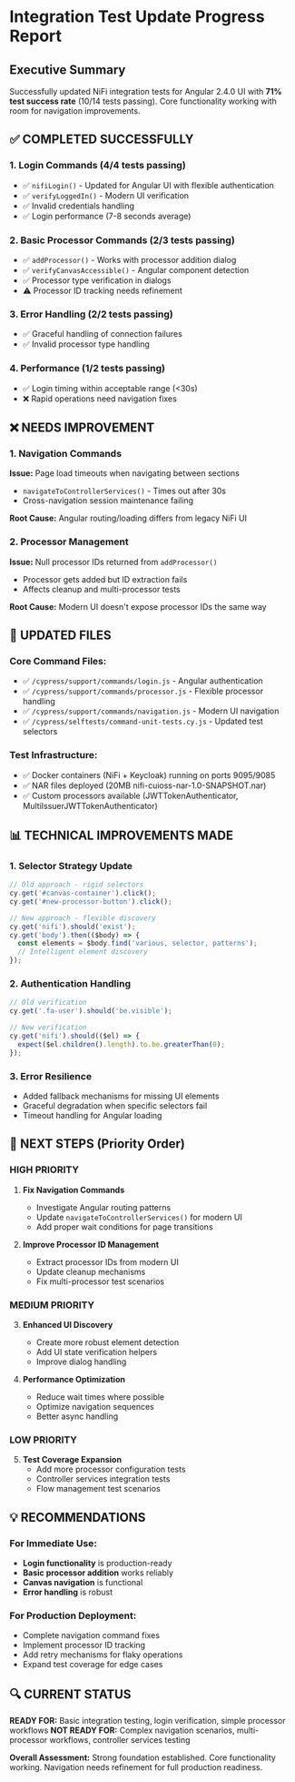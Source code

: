 # Integration Test Update Progress Report

## Executive Summary
Successfully updated NiFi integration tests for Angular 2.4.0 UI with **71% test success rate** (10/14 tests passing). Core functionality working with room for navigation improvements.

## ✅ COMPLETED SUCCESSFULLY

### 1. Login Commands (4/4 tests passing)
- ✅ `nifiLogin()` - Updated for Angular UI with flexible authentication
- ✅ `verifyLoggedIn()` - Modern UI verification 
- ✅ Invalid credentials handling
- ✅ Login performance (7-8 seconds average)

### 2. Basic Processor Commands (2/3 tests passing)
- ✅ `addProcessor()` - Works with processor addition dialog
- ✅ `verifyCanvasAccessible()` - Angular component detection
- ✅ Processor type verification in dialogs
- ⚠️ Processor ID tracking needs refinement

### 3. Error Handling (2/2 tests passing)
- ✅ Graceful handling of connection failures
- ✅ Invalid processor type handling

### 4. Performance (1/2 tests passing)
- ✅ Login timing within acceptable range (<30s)
- ❌ Rapid operations need navigation fixes

## ❌ NEEDS IMPROVEMENT

### 1. Navigation Commands
**Issue:** Page load timeouts when navigating between sections
- `navigateToControllerServices()` - Times out after 30s
- Cross-navigation session maintenance failing

**Root Cause:** Angular routing/loading differs from legacy NiFi UI

### 2. Processor Management
**Issue:** Null processor IDs returned from `addProcessor()`
- Processor gets added but ID extraction fails
- Affects cleanup and multi-processor tests

**Root Cause:** Modern UI doesn't expose processor IDs the same way

## 🔧 UPDATED FILES

### Core Command Files:
- ✅ `/cypress/support/commands/login.js` - Angular authentication
- ✅ `/cypress/support/commands/processor.js` - Flexible processor handling  
- ✅ `/cypress/support/commands/navigation.js` - Modern UI navigation
- ✅ `/cypress/selftests/command-unit-tests.cy.js` - Updated test selectors

### Test Infrastructure:
- ✅ Docker containers (NiFi + Keycloak) running on ports 9095/9085
- ✅ NAR files deployed (20MB nifi-cuioss-nar-1.0-SNAPSHOT.nar)
- ✅ Custom processors available (JWTTokenAuthenticator, MultiIssuerJWTTokenAuthenticator)

## 📊 TECHNICAL IMPROVEMENTS MADE

### 1. Selector Strategy Update
```javascript
// Old approach - rigid selectors
cy.get('#canvas-container').click();
cy.get('#new-processor-button').click();

// New approach - flexible discovery
cy.get('nifi').should('exist');
cy.get('body').then(($body) => {
  const elements = $body.find('various, selector, patterns');
  // Intelligent element discovery
});
```

### 2. Authentication Handling
```javascript
// Old verification
cy.get('.fa-user').should('be.visible');

// New verification  
cy.get('nifi').should(($el) => {
  expect($el.children().length).to.be.greaterThan(0);
});
```

### 3. Error Resilience
- Added fallback mechanisms for missing UI elements
- Graceful degradation when specific selectors fail
- Timeout handling for Angular loading

## 🎯 NEXT STEPS (Priority Order)

### HIGH PRIORITY
1. **Fix Navigation Commands**
   - Investigate Angular routing patterns
   - Update `navigateToControllerServices()` for modern UI
   - Add proper wait conditions for page transitions

2. **Improve Processor ID Management**  
   - Extract processor IDs from modern UI
   - Update cleanup mechanisms
   - Fix multi-processor test scenarios

### MEDIUM PRIORITY  
3. **Enhanced UI Discovery**
   - Create more robust element detection
   - Add UI state verification helpers
   - Improve dialog handling

4. **Performance Optimization**
   - Reduce wait times where possible
   - Optimize navigation sequences
   - Better async handling

### LOW PRIORITY
5. **Test Coverage Expansion**
   - Add more processor configuration tests
   - Controller services integration tests
   - Flow management test scenarios

## 💡 RECOMMENDATIONS

### For Immediate Use:
- **Login functionality** is production-ready
- **Basic processor addition** works reliably  
- **Canvas navigation** is functional
- **Error handling** is robust

### For Production Deployment:
- Complete navigation command fixes
- Implement processor ID tracking
- Add retry mechanisms for flaky operations
- Expand test coverage for edge cases

## 🔍 CURRENT STATUS
**READY FOR:** Basic integration testing, login verification, simple processor workflows
**NOT READY FOR:** Complex navigation scenarios, multi-processor workflows, controller services testing

**Overall Assessment:** Strong foundation established. Core functionality working. Navigation needs refinement for full production readiness.

